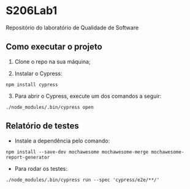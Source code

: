 # S206Lab1
Repositório do laboratório de Qualidade de Software 


## Como executar o projeto

1. Clone o repo na sua máquina;

2. Instalar o Cypress:

```
npm install cypress
```
3. Para abrir o Cypress, execute um dos comandos a seguir:

```
./node_modules/.bin/cypress open
```

## Relatório de testes 

- Instale a dependência pelo comando:

```
npm install --save-dev mochawesome mochawesome-merge mochawesome-report-generator
```

- Para rodar os testes:

```
./node_modules/.bin/cypress run --spec 'cypress/e2e/**/'
```